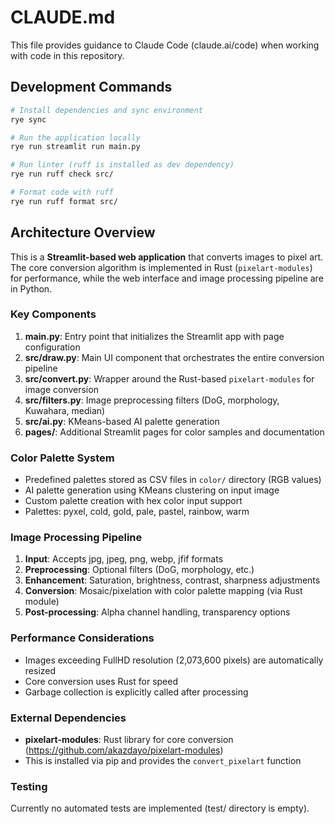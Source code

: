 # CLAUDE.md

This file provides guidance to Claude Code (claude.ai/code) when working with code in this repository.

## Development Commands

```bash
# Install dependencies and sync environment
rye sync

# Run the application locally
rye run streamlit run main.py

# Run linter (ruff is installed as dev dependency)
rye run ruff check src/

# Format code with ruff
rye run ruff format src/
```

## Architecture Overview

This is a **Streamlit-based web application** that converts images to pixel art. The core conversion algorithm is implemented in Rust (`pixelart-modules`) for performance, while the web interface and image processing pipeline are in Python.

### Key Components

1. **main.py**: Entry point that initializes the Streamlit app with page configuration
2. **src/draw.py**: Main UI component that orchestrates the entire conversion pipeline
3. **src/convert.py**: Wrapper around the Rust-based `pixelart-modules` for image conversion
4. **src/filters.py**: Image preprocessing filters (DoG, morphology, Kuwahara, median)
5. **src/ai.py**: KMeans-based AI palette generation
6. **pages/**: Additional Streamlit pages for color samples and documentation

### Color Palette System

- Predefined palettes stored as CSV files in `color/` directory (RGB values)
- AI palette generation using KMeans clustering on input image
- Custom palette creation with hex color input support
- Palettes: pyxel, cold, gold, pale, pastel, rainbow, warm

### Image Processing Pipeline

1. **Input**: Accepts jpg, jpeg, png, webp, jfif formats
2. **Preprocessing**: Optional filters (DoG, morphology, etc.)
3. **Enhancement**: Saturation, brightness, contrast, sharpness adjustments
4. **Conversion**: Mosaic/pixelation with color palette mapping (via Rust module)
5. **Post-processing**: Alpha channel handling, transparency options

### Performance Considerations

- Images exceeding FullHD resolution (2,073,600 pixels) are automatically resized
- Core conversion uses Rust for speed
- Garbage collection is explicitly called after processing

### External Dependencies

- **pixelart-modules**: Rust library for core conversion (https://github.com/akazdayo/pixelart-modules)
- This is installed via pip and provides the `convert_pixelart` function

### Testing

Currently no automated tests are implemented (test/ directory is empty).